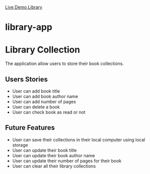 [Live Demo Library](https://suonx002.github.io/library-app/)

# library-app
# Library Collection
The application allow users to store their book collections.

## Users Stories
* User can add book title
* User can add book author name
* User can add number of pages
* User can delete a book
* User can check book as read or not

## Future Features
* User can save their collections in their local computer using local storage
* User can update their book title
* User can update their book author name
* User can update their number of pages for their book
* User can clear all their library collections

